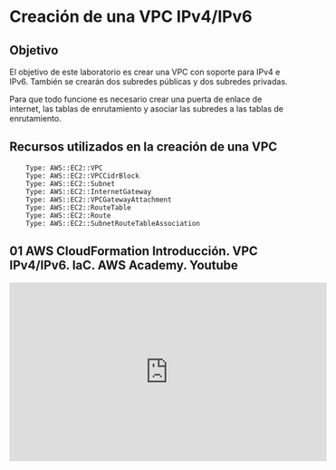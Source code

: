 # Creación de una VPC IPv4/IPv6

## Objetivo

El objetivo de este laboratorio es crear una VPC con soporte para IPv4 e IPv6.
También se crearán dos subredes públicas y dos subredes privadas.

Para que todo funcione es necesario crear una puerta de enlace de internet, 
las tablas de enrutamiento y asociar las subredes a las tablas de enrutamiento.

## Recursos utilizados en la creación de una VPC

        Type: AWS::EC2::VPC
        Type: AWS::EC2::VPCCidrBlock
        Type: AWS::EC2::Subnet
        Type: AWS::EC2::InternetGateway
        Type: AWS::EC2::VPCGatewayAttachment
        Type: AWS::EC2::RouteTable
        Type: AWS::EC2::Route
        Type: AWS::EC2::SubnetRouteTableAssociation

## 01 AWS CloudFormation Introducción. VPC IPv4/IPv6. IaC. AWS Academy. Youtube

<iframe width="560" height="315" src="https://www.youtube.com/embed/ucQQ7mo-g3Y?si=wovR_NgdmHDnc57d" title="01 AWS CloudFormation Introducción. VPC IPv4/IPv6. IaC. AWS Academy" frameborder="0" allow="accelerometer; autoplay; clipboard-write; encrypted-media; gyroscope; picture-in-picture; web-share" referrerpolicy="strict-origin-when-cross-origin" allowfullscreen></iframe>
